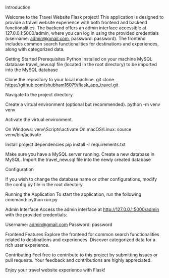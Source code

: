 
Introduction

Welcome to the Travel Website Flask project! This application is designed to provide a travel website experience with both frontend and backend functionalities. The backend offers an admin interface accessible at 127.0.0.1:5000/admin, where you can log in using the provided credentials (username: admin@gmail.com, password: password). The frontend includes common search functionalities for destinations and experiences, along with categorized data.

Getting Started
Prerequisites
Python installed on your machine
MySQL database
travel_new.sql file (located in the root directory) to be imported into the MySQL database

Clone the repository to your local machine.
git clone https://github.com/shubham16079/flask_app_travel.git

Navigate to the project directory.

Create a virtual environment (optional but recommended).
python -m venv venv

Activate the virtual environment.

On Windows: venv\Scripts\activate
On macOS/Linux: source venv/bin/activate

Install project dependencies
pip install -r requirements.txt

Make sure you have a MySQL server running.
Create a new database in MySQL.
Import the travel_new.sql file into the newly created database 

Configuration

If you wish to change the database name or other configurations, modify the config.py file in the root directory.

Running the Application
To start the application, run the following command:
python run.py

Admin Interface
Access the admin interface at http://127.0.0.1:5000/admin with the provided credentials:

Username: admin@gmail.com
Password: password

Frontend Features
Explore the frontend for common search functionalities related to destinations and experiences. Discover categorized data for a rich user experience.

Contributing
Feel free to contribute to this project by submitting issues or pull requests. Your feedback and contributions are highly appreciated.

Enjoy your travel website experience with Flask!
